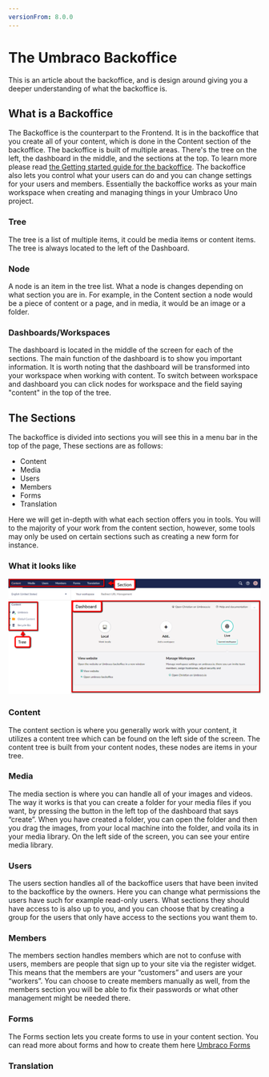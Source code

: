 ```yaml
---
versionFrom: 8.0.0
---
```


# The Umbraco Backoffice

This is an article about the backoffice, and is design around giving you a deeper understanding of what the backoffice is.

## What is a Backoffice

The Backoffice is the counterpart to the Frontend. It is in the backoffice that you create all of your content, which is done in the Content section of the backoffice.
The backoffice is built of multiple areas. There's the tree on the left, the dashboard in the middle, and the sections at the top. To learn more please read [the Getting started guide for the backoffice](../../../Getting-Started/Backoffice/index.md).
The backoffice also lets you control what your users can do and you can change settings for your users and members.
Essentially the backoffice works as your main workspace when creating and managing things in your Umbraco Uno project.

### Tree

The tree is a list of multiple items, it could be media items or content items.
The tree is always located to the left of the Dashboard.

### Node

A node is an item in the tree list. What a node is changes depending on what section you are in. 
For example, in the Content section a node would be a piece of content or a page, and in media, it would be an image or a folder.

### Dashboards/Workspaces

The dashboard is located in the middle of the screen for each of the sections.
The main function of the dashboard is to show you important information.
It is worth noting that the dashboard will be transformed into your workspace when working with content.
To switch between workspace and dashboard you can click nodes for  workspace and the field saying "content" in the top of the tree.

## The Sections

The backoffice is divided into sections you will see this in a menu bar in the top of the page, These sections are as follows:

- Content
- Media
- Users
- Members
- Forms
- Translation

Here we will get in-depth with what each section offers you in tools.
You will to the majority of your work from the content section, however, some tools may only be used on certain sections such as creating a new form for instance.

### What it looks like

![Image of the Backoffice](images/Backoffice-All.png)

### Content

The content section is where you generally work with your content, it utilizes a content tree which can be found on the left side of the screen. The content tree is built from your content nodes, these nodes are items in your tree.

### Media

The media section is where you can handle all of your images and videos. The way it works is that you can create a folder for your media files if you want, by pressing the button in the left top of the dashboard that says “create”.
When you have created a folder, you can open the folder and then you drag the images, from your local machine into the folder, and voíla its in your media library.
On the left side of the screen, you can see your entire media library.

### Users

The users section handles all of the backoffice users that have been invited to the backoffice by the owners. Here you can change what permissions the users have such for example read-only users.
What sections they should have access to is also up to you, and you can choose that by creating a group for the users that only have access to the sections you want them to.

### Members

The members section handles members which are not to confuse with users, members are people that sign up to your site via the register widget.
This means that the members are your “customers” and users are your “workers”.
You can choose to create members manually as well, from the members section you will be able to fix their passwords or what other management might be needed there.

### Forms

The Forms section lets you create forms to use in your content section.
You can read more about forms and how to create them here [Umbraco Forms](../../../UmbracoForms/index.md)

### Translation
